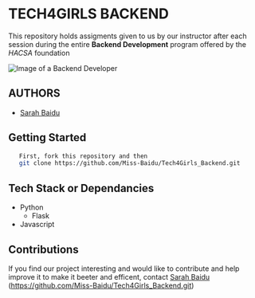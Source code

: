 # TECH4GIRLS BACKEND
This repository holds assigments given to us by our instructor after each session during the entire **Backend Development** program offered by the *HACSA* foundation

![Image of a Backend Developer](https://th.bing.com/th/id/OIP.Blq2cgseYOfjHUziPjps-AHaEk?w=318&h=196&c=7&r=0&o=5&dpr=1.3&pid=1.7)


## AUTHORS
* [Sarah Baidu](http://linkedin.com/in/sarah-baidu-0281a4260)

## Getting Started
```bash
   First, fork this repository and then
   git clone https://github.com/Miss-Baidu/Tech4Girls_Backend.git
```

## Tech Stack or Dependancies
* Python
  - Flask
* Javascript

## Contributions
If you find our project interesting and would like to contribute and help improve it to make it beeter and efficent, contact [Sarah Baidu](https://sarahbaidu16@gmail.com) (https://github.com/Miss-Baidu/Tech4Girls_Backend.git)